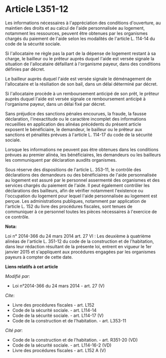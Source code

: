 # Article L351-12

Les informations nécessaires à l'appréciation des conditions d'ouverture, au maintien des droits et au calcul de l'aide
personnalisée au logement, notamment les ressources, peuvent être obtenues par les organismes chargés du paiement de l'aide
selon les modalités de l'article L. 114-14 du code de la sécurité sociale. 

Si l'allocataire ne règle pas la part de la dépense de logement restant à sa charge, le bailleur ou le prêteur auprès duquel
l'aide est versée signale la situation de l'allocataire défaillant à l'organisme payeur, dans des conditions définies par
décret. 

Le bailleur auprès duquel l'aide est versée signale le déménagement de l'allocataire et la résiliation de son bail, dans un
délai déterminé par décret. 

Si l'allocataire procède à un remboursement anticipé de son prêt, le prêteur auprès duquel l'aide est versée signale ce
remboursement anticipé à l'organisme payeur, dans un délai fixé par décret. 

Sans préjudice des sanctions pénales encourues, la fraude, la fausse déclaration, l'inexactitude ou le caractère incomplet
des informations recueillies en application des alinéas précédents du présent article exposent le bénéficiaire, le demandeur,
le bailleur ou le prêteur aux sanctions et pénalités prévues à l'article L. 114-17 du code de la sécurité sociale. 

Lorsque les informations ne peuvent pas être obtenues dans les conditions prévues au premier alinéa, les bénéficiaires, les
demandeurs ou les bailleurs les communiquent par déclaration auxdits organismes. 

Sous réserve des dispositions de l'article L. 353-11, le contrôle des déclarations des demandeurs ou des bénéficiaires de
l'aide personnalisée au logement est assuré par le personnel assermenté des organismes et des services chargés du paiement de
l'aide. Il peut également contrôler les déclarations des bailleurs, afin de vérifier notamment l'existence ou l'occupation du
logement pour lequel l'aide personnalisée au logement est perçue. Les administrations publiques, notamment par application de
l'article L. 152 du livre des procédures fiscales, sont tenues de communiquer à ce personnel toutes les pièces nécessaires à
l'exercice de ce contrôle.

**Nota:**

Loi n° 2014-366 du 24 mars 2014 art. 27 VI : Les deuxième à  quatrième alinéas de l'article L. 351-12 du code de la
construction et de l'habitation, dans leur rédaction résultant de la présente loi, entrent en vigueur le 1er janvier 2015 et
s'appliquent aux procédures engagées par les organismes payeurs à compter de cette date.

**Liens relatifs à cet article**

_Modifié par_:

  - Loi n°2014-366 du 24 mars 2014 - art. 27 (V)

_Cite_:

  - Livre des procédures fiscales - art. L152
  - Code de la sécurité sociale. - art. L114-14
  - Code de la sécurité sociale. - art. L114-17 (V)
  - Code de la construction et de l'habitation. - art. L353-11

_Cité par_:

  - Code de la construction et de l'habitation. - art. R351-20 (VD)
  - Code de la sécurité sociale. - art. L114-16-2 (VD)
  - Livre des procédures fiscales - art. L152 A (V)

